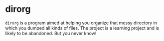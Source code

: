 # dirorg

`dirorg` is a program aimed at helping you organize that messy directory in which you dumped all kinds of files.
The project is a learning project and is likely to be abandoned. But you never know!
